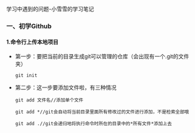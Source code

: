 学习中遇到的问题-小雪雪的学习笔记

### 一、初学Github

#### 1.命令行上传本地项目
  * 第一步：要把当前的目录生成git可以管理的仓库（会出现有一个.git的文件夹）<br>
    ```
    git init
    ``` 
  * 第二步：这一步要添加文件啦，有三种情况<br>
    ```
    git add 文件名//添加单个文件
    ```
    ```
    git add *//git会自动将当前目录里面所有修改过的文件进行添加，不是检索全部哦
    ```
    ```
    git add .//git会递归地将执行命令时所在的目录中的*所有文件*添加上去
    ```

